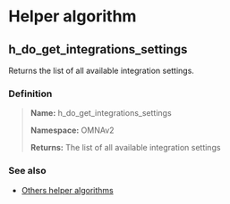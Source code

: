 # Helper algorithm

## h_do_get_integrations_settings

Returns the list of all available integration settings.
    
### Definition

> **Name:** h_do_get_integrations_settings
> 
> **Namespace:** OMNAv2
>
> **Returns:** The list of all available integration settings

### See also
* [Others helper algorithms](overview?id=h_do_get_integrations_settings)